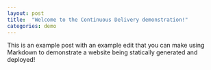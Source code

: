 ```yaml
---
layout: post
title:  "Welcome to the Continuous Delivery demonstration!"
categories: demo
---
```


This is an example post with an example edit that you can make using Markdown to demonstrate a website being statically generated and deployed!
